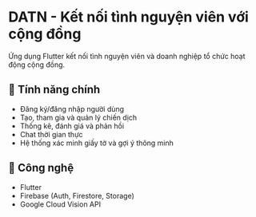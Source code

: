 # DATN - Kết nối tình nguyện viên với cộng đồng

Ứng dụng Flutter kết nối tình nguyện viên và doanh nghiệp tổ chức hoạt động cộng đồng.

## 📱 Tính năng chính
- Đăng ký/đăng nhập người dùng
- Tạo, tham gia và quản lý chiến dịch
- Thống kê, đánh giá và phản hồi
- Chat thời gian thực
- Hệ thống xác minh giấy tờ và gợi ý thông minh

## 🚀 Công nghệ
- Flutter
- Firebase (Auth, Firestore, Storage)
- Google Cloud Vision API

